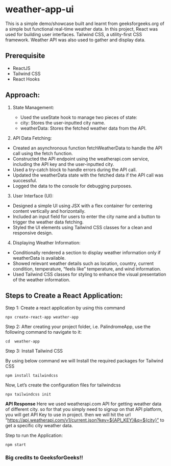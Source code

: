 # weather-app-ui
This is a simple demo/showcase built and learnt from geeksforgeeks.org of a simple but functional real-time weather data. In this project, React was used for building user interfaces. Tailwind CSS, a utility-first CSS framework. Weather API was also used to gather and display data. 

## Prerequisite
- ReactJS
- Tailwind CSS
- React Hooks

## Approach:
1. State Management:
   - Used the useState hook to manage two pieces of state:
   -    city: Stores the user-inputted city name.
   -    weatherData: Stores the fetched weather data from the API.

2. API Data Fetching:
- Created an asynchronous function fetchWeatherData to handle the API call using the fetch function.
- Constructed the API endpoint using the weatherapi.com service, including the API key and the user-inputted city.
- Used a try-catch block to handle errors during the API call.
- Updated the weatherData state with the fetched data if the API call was successful.
- Logged the data to the console for debugging purposes.

3. User Interface (UI):
- Designed a simple UI using JSX with a flex container for centering content vertically and horizontally.
- Included an input field for users to enter the city name and a button to trigger the weather data fetching.
- Styled the UI elements using Tailwind CSS classes for a clean and responsive design.

4. Displaying Weather Information:
- Conditionally rendered a section to display weather information only if weatherData is available.
- Showed relevant weather details such as location, country, current condition, temperature, “feels like” temperature, and wind information.
- Used Tailwind CSS classes for styling to enhance the visual presentation of the weather information.


## Steps to Create a React Application:
Step 1: Create a react application by using this command

```npx create-react-app weather-app```

Step 2: After creating your project folder, i.e. PalindromeApp, use the following command to navigate to it:

```cd  weather-app```

Step 3: Install Tailwind CSS

By using below command we will Install the required packages for Tailwind CSS

```npm install tailwindcss```

Now, Let’s create the configuration files for tailwindcss

```npx tailwindcss init``` 


**API Response**
Here we used weatherapi.com API for getting weather data of different city. so for that you simply need to signup on that API platform, you will get API Key to use in project. then we will hit the url “https://api.weatherapi.com/v1/current.json?key=${API_KEY}&q=${city}” to get a specific city weather data.

Step to run the Application:

```npm start```


### Big credits to GeeksforGeeks!!
